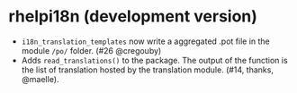 # rhelpi18n (development version)

-  `i18n_translation_templates` now write a aggregated .pot file in the module `/po/` folder. (#26 @cregouby)
-   Adds `read_translations()` to the package. 
  The output of the function is the list of translation hosted by the translation module. (#14, thanks, @maelle).
